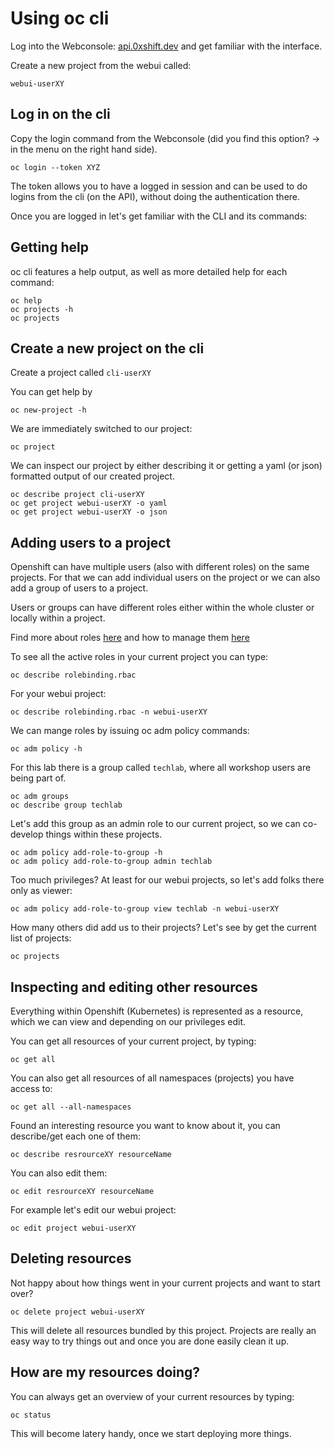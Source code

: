 # Using oc cli

Log into the Webconsole: [api.0xshift.dev](https://api.0xshift.dev) and get familiar with the interface.

Create a new project from the webui called:

    webui-userXY

## Log in on the cli

Copy the login command from the Webconsole (did you find this option? -> in the menu on the right hand side).

    oc login --token XYZ

The token allows you to have a logged in session and can be used to do logins from the cli (on the API), without doing the authentication there.

Once you are logged in let's get familiar with the CLI and its commands:

## Getting help

oc cli features a help output, as well as more detailed help for each command:

    oc help
    oc projects -h
    oc projects

## Create a new project on the cli

Create a project called `cli-userXY`

You can get help by

    oc new-project -h

We are immediately switched to our project:

    oc project

We can inspect our project by either describing it or getting a yaml (or json) formatted output of our created project.

    oc describe project cli-userXY
    oc get project webui-userXY -o yaml
    oc get project webui-userXY -o json

## Adding users to a project

Openshift can have multiple users (also with different roles) on the same projects. For that we can add individual users on the project or we can also add a group of users to a project.

Users or groups can have different roles either within the whole cluster or locally within a project.

Find more about roles [here](https://docs.openshift.com/container-platform/3.11/architecture/additional_concepts/authorization.html#roles) and how to manage them [here](https://docs.openshift.com/container-platform/3.11/admin_guide/manage_rbac.html)

To see all the active roles in your current project you can type:

    oc describe rolebinding.rbac

For your webui project:

    oc describe rolebinding.rbac -n webui-userXY

We can mange roles by issuing oc adm policy commands:

    oc adm policy -h

For this lab there is a group called `techlab`, where all workshop users are being part of.

    oc adm groups
    oc describe group techlab

Let's add this group as an admin role to our current project, so we can co-develop things within these projects.

    oc adm policy add-role-to-group -h
    oc adm policy add-role-to-group admin techlab

Too much privileges? At least for our webui projects, so let's add folks there only as viewer:

    oc adm policy add-role-to-group view techlab -n webui-userXY

How many others did add us to their projects? Let's see by get the current list of projects:

    oc projects

## Inspecting and editing other resources

Everything within Openshift (Kubernetes) is represented as a resource, which we can view and depending on our privileges edit.

You can get all resources of your current project, by typing:

    oc get all

You can also get all resources of all namespaces (projects) you have access to:


    oc get all --all-namespaces

Found an interesting resource you want to know about it, you can describe/get each one of them:

    oc describe resrourceXY resourceName

You can also edit them:

    oc edit resrourceXY resourceName

For example let's edit our webui project:

    oc edit project webui-userXY

## Deleting resources

Not happy about how things went in your current projects and want to start over?

    oc delete project webui-userXY

This will delete all resources bundled by this project. Projects are really an easy way to try things out and once you are done easily clean it up.

## How are my resources doing?

You can always get an overview of your current resources by typing:

    oc status

This will become latery handy, once we start deploying more things.
